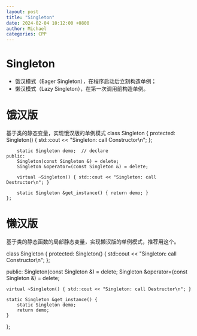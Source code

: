 ```yaml
---
layout: post
title: "Singleton"
date: 2024-02-04 10:12:00 +0800
author: Michael
categories: CPP
---
```


# Singleton
- 饿汉模式（Eager Singleton），在程序启动后立刻构造单例；
- 懒汉模式（Lazy Singleton），在第一次调用前构造单例。

# 饿汉版
基于类的静态变量，实现饿汉版的单例模式
    class Singleton {
    protected:
        Singleton() { std::cout << "Singleton: call Constructor\n"; };

        static Singleton demo;  // declare
    public:
        Singleton(const Singleton &) = delete;
        Singleton &operator=(const Singleton &) = delete;

        virtual ~Singleton() { std::cout << "Singleton: call Destructor\n"; }

        static Singleton &get_instance() { return demo; }
    };

# 懒汉版
基于类的静态函数的局部静态变量，实现懒汉版的单例模式，推荐用这个。

class Singleton {
protected:
    Singleton() { std::cout << "Singleton: call Constructor\n"; };

public:
    Singleton(const Singleton &) = delete;
    Singleton &operator=(const Singleton &) = delete;

    virtual ~Singleton() { std::cout << "Singleton: call Destructor\n"; }

    static Singleton &get_instance() {
        static Singleton demo;
        return demo;
    }
};